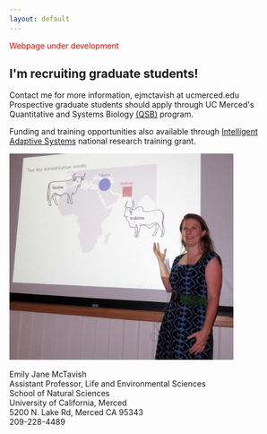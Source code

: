 ```yaml
---
layout: default
---
```

<span style="color:red;">Webpage under development</span>

## I'm recruiting graduate students!
Contact me for more information,  ejmctavish at ucmerced.edu  
Prospective graduate students should apply through UC Merced's
Quantitative and Systems Biology
<a href="http://qsb.ucmerced.edu/">(QSB)</a>
program.

Funding and training opportunities also available through 
<a href="http://www.nrt-ias.org/">Intelligent Adaptive Systems</a> 
national research training grant.



<img src="/assets/teaching.jpg" alt="Drawing" style="width: 400px;"/>

Emily Jane McTavish  
Assistant Professor, Life and Environmental Sciences  
School of Natural Sciences  
University of California, Merced  
5200 N. Lake Rd, Merced CA 95343  
209-228-4489 
